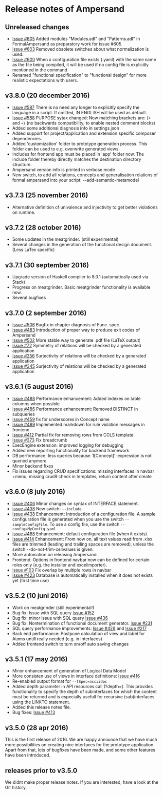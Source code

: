 # Release notes of Ampersand
  
## Unreleased changes
  * [Issue #605](https://github.com/AmpersandTarski/Ampersand/issues/605) Added modules "Modules.adl" and "Patterns.adl" in FormalAmpersand as preparatory work for issue #605.
  * [Issue #603](https://github.com/AmpersandTarski/Ampersand/issues/603) Removed obsolete switches about what normalization is used.
  * [Issue #600](https://github.com/AmpersandTarski/Ampersand/issues/600) When a configuration file exists (.yaml) with the same name as the file being compiled, it will be used if no config file is explicitly mentioned in the command. 
  * Renamed "functional specification" to "functional design" for more realistic expectations with users.

## v3.8.0 (20 december 2016) 
  * [Issue #587](https://github.com/AmpersandTarski/Ampersand/issues/587) There is no need any longer to explicitly specify the language in a script. If omitted, IN ENGLISH will be used as default. 
  * [Issue #588](https://github.com/AmpersandTarski/Ampersand/issues/588) PURPOSE sytax changed: Now matching brackets are: `{+` and `+}`   (no backwards compatibility, to enable nested comment blocks)
  * Added some additional diagnosis info in settings.json
  * Added support for project/application and extension specific composer dependencies.
  * Added 'customization' folder to prototype generation process. This folder can be used to e.g. overwrite generated views.
  * Includes for frontend app must be placed in 'app' folder now. The include folder thereby directly matches the destination directory structure.
  * Ampersand version info is printed in verbose mode
  * New switch, to add all relations, concepts and generalisation relations of formal ampersand into your script: --add-semantic-metamodel

## v3.7.3 (25 november 2016)
  * Alternative definition of univalence and injectivity to get better violations on runtime.

## v3.7.2 (28 october 2016)
  * Some updates in the meatgrinder. (still experimental)
  * Several changes in the generation of the functional design document. (Less LaTex specific)

## v3.7.1 (30 september 2016)
  * Upgrade version of Haskell compiler to 8.0.1 (automatically used via Stack)
  * Progress on meatgrinder. Basic meatgrinder functionality is available now. 
  * Several bugfixes

## v3.7.0 (2 september 2016)
  * [Issue #506](https://github.com/AmpersandTarski/Ampersand/issues/506) Bugfix in chapter diagnosis of Func. spec. 
  * [Issue #483](https://github.com/AmpersandTarski/Ampersand/issues/483) Introduction of proper way to produce exit codes of Ampersand
  * [Issue #502](https://github.com/AmpersandTarski/Ampersand/issues/502) More stable way to generate .pdf file (LaTeX output)
  * [Issue  #72](https://github.com/AmpersandTarski/Ampersand/issues/72) Symmetry of relations will be checked by a generated application
  * [Issue #256](https://github.com/AmpersandTarski/Ampersand/issues/256) Surjectivity of relations will be checked by a generated application
  * [Issue #345](https://github.com/AmpersandTarski/Ampersand/issues/345) Surjectivity of relations will be checked by a generated application

## v3.6.1 (5 august 2016)
  * [Issue #488](https://github.com/AmpersandTarski/Ampersand/issues/488) Performance enhancement: Added indexes on table columns when possible
  * [Issue #486](https://github.com/AmpersandTarski/Ampersand/issues/486) Performance enhancement: Removed DISTINCT in subqueries
  * [Issue #459](https://github.com/AmpersandTarski/Ampersand/issues/459) fix for underscores in Concept name
  * [Issue #489](https://github.com/AmpersandTarski/Ampersand/issues/489) Implemented markdown for rule violation messages in frontend
  * [Issue #412](https://github.com/AmpersandTarski/Ampersand/issues/412) Partial fix for removing rows from COLS template 
  * [Issue #373](https://github.com/AmpersandTarski/Ampersand/issues/373) Fix breadcrumb
  * ExecEngine extension: improved logging for debugging
  * Added new reporting functionality for backend framework
  * DB performance: less queries because 'I[Concept]'-expression is not queried anymore
  * Minor backend fixes
  * Fix issues regarding CRUD specifications: missing interfaces in navbar +menu, missing crudR check in templates, return content after create

## v3.6.0 (8 july 2016)
  * [Issue #406](https://github.com/AmpersandTarski/Ampersand/issues/406) Minor changes on syntax of INTERFACE statement. 
  * [Issue #438](https://github.com/AmpersandTarski/Ampersand/issues/438) New switch: `--include`
  * [Issue #438](https://github.com/AmpersandTarski/Ampersand/issues/438) Enhancement: Introduction of a configuration file. A sample configuration file is generated when you use the switch `--sampleConfigFile`. To use a config file, use the switch `--config=MyConfig.yaml`
  * [Issue #468](https://github.com/AmpersandTarski/Ampersand/issues/468) Enhancement: default configuration file (when it exists)
  * [Issue #414](https://github.com/AmpersandTarski/Ampersand/issues/414) Enhancement: From now on, all text values read from .xlsx files are trimmed (leading and trailing spaces are removed), unless the switch --do-not-trim-cellvalues is given. 
  * More automation on releasing Ampersand.
  * Frontend: Options in frontend navbar now can be defined for certain roles only (e.g. the installer and excelimporter).
  * [Issue #103](https://github.com/AmpersandTarski/Ampersand/issues/103) Fix overlap by multiple rows in navbar
  * [Issue #423](https://github.com/AmpersandTarski/Ampersand/issues/423) Database is automatically installed when it does not exists yet (first time use)
  
## v3.5.2 (10 juni 2016)
  * Work on meatgrinder (still experimental!)
  * Bug fix: Issue with SQL query [Issue #152](https://github.com/AmpersandTarski/Ampersand/issues/152)
  * Bug fix: minor issue with SQL query [Issue #436](https://github.com/AmpersandTarski/Ampersand/issues/436)
  * Bug fix: Nontermination of functional document generator. [Issue #231](https://github.com/AmpersandTarski/Ampersand/issues/231)
  * SQL query performance improvements: [Issue #426](https://github.com/AmpersandTarski/Ampersand/issues/426) and 
    [Issue #217](https://github.com/AmpersandTarski/Ampersand/issues/217)
  * Back end performance: Postpone calculation of view and label for Atoms untill really needed (e.g. in interfaces)
  * Added frontend switch to turn on/off auto saving changes
  
## v3.5.1 (17 may 2016)
  * Minor enhancement of generation of Logical Data Model
  * More consisten use of views in interface definitions: [Issue #416](https://github.com/AmpersandTarski/Ampersand/issues/416)
  * Re-enabled output format for `--fSpec=asciidoc`
  * Added depth parameter in API resources call (?depth=<int>). This provides functionality to specify the depth of subinterfaces for which the content must be returned and is especially usefull for recursive (sub)interfaces using the LINKTO statement.
  * Added this release notes file. 
  * Bug fixes: [Issue #413](https://github.com/AmpersandTarski/Ampersand/issues/413) 


## v3.5.0 (28 apr 2016)
This is the first release of 2016. We are happy announce that we have much more possibilities on creating nice interfaces for the prototype application. Apart from that, lots of bugfixes have been made, and some other features have been introduced.

## releases prior to v3.5.0 
We didnt make proper release notes. If you are interested, have a look at the Git history.  
